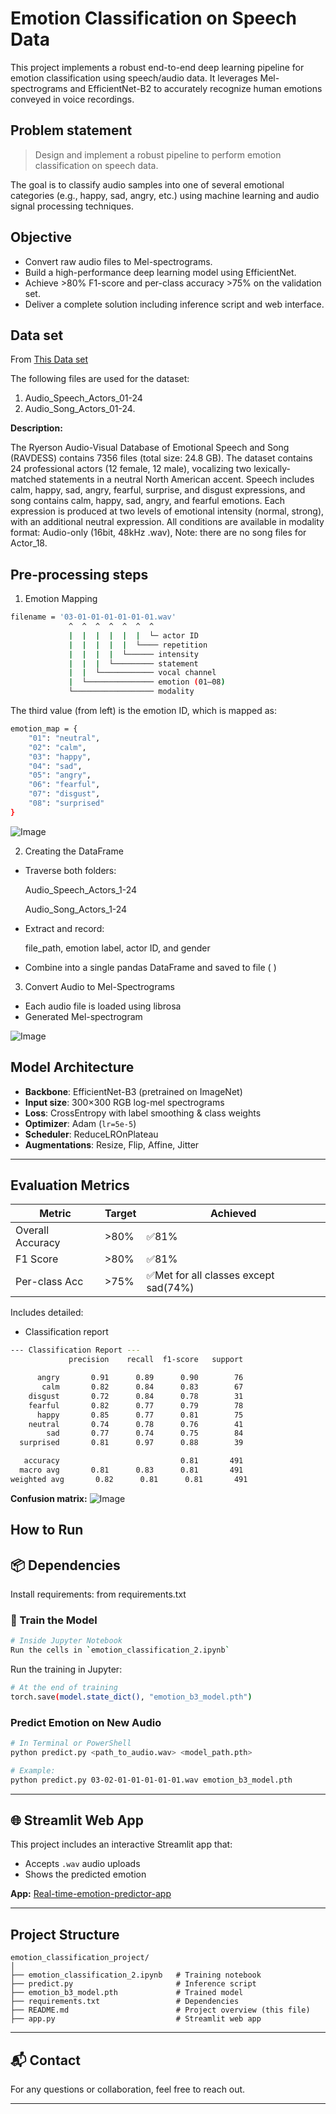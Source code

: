 
# Emotion Classification on Speech Data

This project implements a robust end-to-end deep learning pipeline for emotion classification using speech/audio data. It leverages Mel-spectrograms and EfficientNet-B2 to accurately recognize human emotions conveyed in voice recordings.


## Problem statement
> Design and implement a robust pipeline to perform emotion classification on speech data.

The goal is to classify audio samples into one of several emotional categories (e.g., happy, sad, angry, etc.) using machine learning and audio signal processing techniques.

## Objective
- Convert raw audio files to Mel-spectrograms.
- Build a high-performance deep learning model using EfficientNet.
- Achieve >80% F1-score and per-class accuracy >75% on the validation set.
- Deliver a complete solution including inference script and web interface.

## Data set
From [This Data set](https://zenodo.org/records/1188976#.XCx-tc9KhQI)

The following files are used for the  dataset:
1. Audio_Speech_Actors_01-24
2. Audio_Song_Actors_01-24.

**Description:**

The Ryerson Audio-Visual Database of Emotional Speech and Song (RAVDESS) contains 7356 files (total size: 24.8 GB). The dataset contains 24 professional actors (12 female, 12 male), vocalizing two lexically-matched statements in a neutral North American accent. Speech includes calm, happy, sad, angry, fearful, surprise, and disgust expressions, and song contains calm, happy, sad, angry, and fearful emotions. Each expression is produced at two levels of emotional intensity (normal, strong), with an additional neutral expression. All conditions are available in modality format: Audio-only (16bit, 48kHz .wav),  Note: there are no song files for Actor_18.





## Pre-processing steps

1. Emotion Mapping
```bash
filename = '03-01-01-01-01-01-01.wav'
             ^  ^  ^  ^  ^  ^  ^
             |  |  |  |  |  |  └─ actor ID
             |  |  |  |  |  └──── repetition
             |  |  |  |  └────── intensity
             |  |  |  └───────── statement
             |  |  └──────────── vocal channel
             |  └─────────────── emotion (01–08)
             └────────────────── modality

```
The third value (from left) is the emotion ID, which is mapped as:

```bash
emotion_map = {
    "01": "neutral",
    "02": "calm",
    "03": "happy",
    "04": "sad",
    "05": "angry",
    "06": "fearful",
    "07": "disgust",
    "08": "surprised"
}
```

![Image](https://github.com/user-attachments/assets/84c5fe73-d1d8-43b7-93dd-925effefde1f)


2. Creating the DataFrame

- Traverse both folders:

   Audio_Speech_Actors_1-24

   Audio_Song_Actors_1-24

- Extract and record:

  file_path, emotion label, actor ID, and gender

- Combine into a single pandas DataFrame and saved to file ( )

3. Convert Audio to Mel-Spectrograms
- Each audio file is loaded using librosa
- Generated Mel-spectrogram

![Image](https://github.com/user-attachments/assets/748454eb-8938-4c7f-8834-5798d5d7e51a)


## Model Architecture

- **Backbone**: EfficientNet-B3 (pretrained on ImageNet)
- **Input size**: 300×300 RGB log-mel spectrograms
- **Loss**: CrossEntropy with label smoothing & class weights
- **Optimizer**: Adam (`lr=5e-5`)
- **Scheduler**: ReduceLROnPlateau
- **Augmentations**: Resize, Flip, Affine, Jitter

---



## Evaluation Metrics

| Metric          | Target       | Achieved   |
|-----------------|--------------|------------|
| Overall Accuracy| >80%         | ✅81%         |
| F1 Score        | >80%         |  ✅81%       |
| Per-class Acc   | >75%         | ✅Met for all classes except sad(74%) |

Includes detailed:
- Classification report
 ```bash
--- Classification Report ---
              precision    recall  f1-score   support

       angry       0.91      0.89      0.90        76
        calm       0.82      0.84      0.83        67
     disgust       0.72      0.84      0.78        31
     fearful       0.82      0.77      0.79        78
       happy       0.85      0.77      0.81        75
     neutral       0.74      0.78      0.76        41
         sad       0.77      0.74      0.75        84
   surprised       0.81      0.97      0.88        39

    accuracy                           0.81       491
   macro avg       0.81      0.83      0.81       491
weighted avg       0.82      0.81      0.81       491
```
**Confusion matrix:**
![Image](https://github.com/user-attachments/assets/9c47370b-bec8-4203-871d-9fa121f6e70d)


## How to Run
## 📦 Dependencies

Install requirements: from requirements.txt

### 🤖 Train the Model
```bash
# Inside Jupyter Notebook
Run the cells in `emotion_classification_2.ipynb`
```
Run the training in Jupyter:
```bash
# At the end of training
torch.save(model.state_dict(), "emotion_b3_model.pth")
```

### Predict Emotion on New Audio
```bash
# In Terminal or PowerShell
python predict.py <path_to_audio.wav> <model_path.pth>

# Example:
python predict.py 03-02-01-01-01-01-01.wav emotion_b3_model.pth
```
---

## 🌐 Streamlit Web App

This project includes an interactive Streamlit app that:
- Accepts `.wav` audio uploads
- Shows the predicted emotion

**App:**
[Real-time-emotion-predictor-app](https://real-time-emotion-predictor.streamlit.app/)

---

##  Project Structure

```
emotion_classification_project/
│
├── emotion_classification_2.ipynb   # Training notebook
├── predict.py                       # Inference script
├── emotion_b3_model.pth             # Trained model
├── requirements.txt                 # Dependencies
├── README.md                        # Project overview (this file)
├── app.py                           # Streamlit web app
```

---

## 📬 Contact

For any questions or collaboration, feel free to reach out.

---
